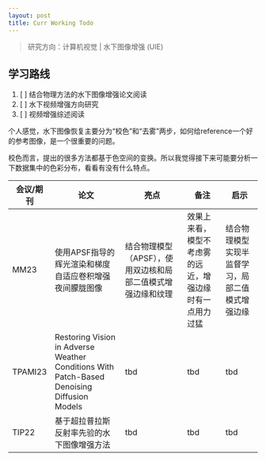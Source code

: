 ```yaml
---
layout: post
title: Curr Working Todo
---
```


> 研究方向：计算机视觉 | 水下图像增强 (UIE)

## 学习路线

1. [ ] 结合物理方法的水下图像增强论文阅读
2. [ ] 水下视频增强方向研究
3. [ ] 视频增强综述阅读

个人感觉，水下图像恢复主要分为“校色”和“去雾”两步，如何给reference一个好的参考图像，是一个很重要的问题。

校色而言，提出的很多方法都基于色空间的变换。所以我觉得接下来可能要分析一下数据集中的色彩分布，看看有没有什么特点。

|会议/期刊|论文|亮点|备注|启示|
|---|---|---|---|---|
|MM23|使用APSF指导的辉光渲染和梯度自适应卷积增强夜间朦胧图像|结合物理模型（APSF），使用双边核和局部二值模式增强边缘和纹理|效果上来看，模型不考虑雾的远近，增强边缘时有一点用力过猛|结合物理模型实现半监督学习，局部二值模式增强边缘|
|TPAMI23|Restoring Vision in Adverse Weather Conditions With Patch-Based Denoising Diffusion Models|tbd|tbd|tbd|
|TIP22|基于超拉普拉斯反射率先验的水下图像增强方法|tbd|tbd|tbd|